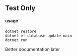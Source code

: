 ## Test Only

#### usage
	dotnet restore
	dotnet ef database update main
	dotnet run

Better documentation later